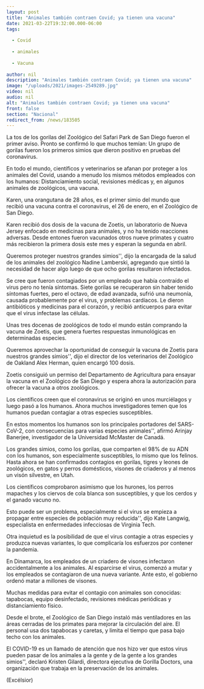```yaml
---
layout: post
title: "Animales también contraen Covid; ya tienen una vacuna"
date: 2021-03-22T19:32:00.000-06:00
tags:
  
  - Covid
  
  - animales
  
  - Vacuna
  
author: nil
description: "Animales también contraen Covid; ya tienen una vacuna"
image: "/uploads/2021/images-2549289.jpg"
video: nil
audio: nil
alt: "Animales también contraen Covid; ya tienen una vacuna"
front: false
section: "Nacional"
redirect_from: /news/183505
---
```


La tos de los gorilas del Zoológico del Safari Park de San Diego fueron el primer aviso. Pronto se confirmó lo que muchos temían: Un grupo de gorilas fueron los primeros simios que dieron positivo en pruebas del coronavirus.

En todo el mundo, científicos y veterinarios se afanan por proteger a los animales del Covid, usando a menudo los mismos métodos empleados con los humanos: Distanciamiento social, revisiones médicas y, en algunos animales de zoológicos, una vacuna.

Karen, una orangutana de 28 años, es el primer simio del mundo que recibió una vacuna contra el coronavirus, el 26 de enero, en el Zoológico de San Diego.

Karen recibió dos dosis de la vacuna de Zoetis, un laboratorio de Nueva Jersey enfocado en medicinas para animales, y no ha tenido reacciones adversas. Desde entones fueron vacunados otros nueve primates y cuatro más recibieron la primera dosis este mes y esperan la segunda en abril.

Queremos proteger nuestros grandes simios'', dijo la encargada de la salud de los animales del zoológico Nadine Lamberski, agregando que sintió la necesidad de hacer algo luego de que ocho gorilas resultaron infectados.

Se cree que fueron contagiados por un empleado que había contraído el virus pero no tenía síntomas. Siete gorilas se recuperaron sin haber tenido síntomas fuertes, pero el octavo, de edad avanzada, sufrió una neumonía, causada probablemente por el virus, y problemas cardíacos. Le dieron antibióticos y medicinas para el corazón, y recibió anticuerpos para evitar que el virus infectase las células.

Unas tres docenas de zoológicos de todo el mundo están comprando la vacuna de Zoetis, que genera fuertes respuestas inmunológicas en determinadas especies.

Queremos aprovechar la oportunidad de conseguir la vacuna de Zoetis para nuestros grandes simios'', dijo el director de los veterinarios del Zoológico de Oakland Alex Herman, quien encargó 100 dosis.

Zoetis consiguió un permiso del Departamento de Agricultura para ensayar la vacuna en el Zoológico de San Diego y espera ahora la autorización para ofrecer la vacuna a otros zoológicos.

Los científicos creen que el coronavirus se originó en unos murciélagos y luego pasó a los humanos. Ahora muchos investigadores temen que los humanos puedan contagiar a otras especies susceptibles.

En estos momentos los humanos son los principales portadores del SARS-CoV-2, con consecuencias para varias especies animales'', afirmó Arinjay Banerjee, investigador de la Universidad McMaster de Canadá.

Los grandes simios, como los gorilas, que comparten el 98% de su ADN con los humanos, son especialmente susceptibles, lo mismo que los felinos. Hasta ahora se han confirmados contagios en gorilas, tigres y leones de zoológicos, en gatos y perros domésticos, visones de criaderos y al menos un visón silvestre, en Utah.

Los científicos comprobaron asimismo que los hurones, los perros mapaches y los ciervos de cola blanca son susceptibles, y que los cerdos y el ganado vacuno no.

Esto puede ser un problema, especialmente si el virus se empieza a propagar entre especies de población muy reducida'', dijo Kate Langwig, especialista en enfermedades infecciosas de Virginia Tech.

Otra inquietud es la posibilidad de que el virus contagie a otras especies y produzca nuevas variantes, lo que complicaría los esfuerzos por contener la pandemia.

En Dinamarca, los empleados de un criadero de visones infectaron accidentalmente a los animales. Al esparcirse el virus, comenzó a mutar y los empleados se contagiaron de una nueva variante. Ante esto, el gobierno ordenó matar a millones de visones.

Muchas medidas para evitar el contagio con animales son conocidas: tapabocas, equipo desinfectado, revisiones médicas periódicas y distanciamiento físico.

Desde el brote, el Zoológico de San Diego instaló más ventiladores en las áreas cerradas de los primates para mejorar la circulación del aire. El personal usa dos tapabocas y caretas, y limita el tiempo que pasa bajo techo con los animales.

El COVID-19 es un llamado de atención que nos hizo ver que estos virus pueden pasar de los animales a la gente y de la gente a los grandes simios'', declaró Kristen Gilardi, directora ejecutiva de Gorilla Doctors, una organización que trabaja en la preservación de los animales.

(Excélsior)
